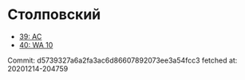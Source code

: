 # Столповский
- [39: AC](39.md)
- [40: WA 10](40.md)

Commit: d5739327a6a2fa3ac6d86607892073ee3a54fcc3
 fetched at: 20201214-204759
